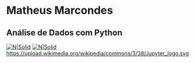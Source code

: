 # Matheus Marcondes

## Análise de Dados com Python

[![N|Solid](https://upload.wikimedia.org/wikipedia/commons/c/c3/Python-logo-notext.svg)](https://www.python.org/)
[![N|Solid](https://upload.wikimedia.org/wikipedia/commons/3/38/Jupyter_logo.svg)](https://jupyter.org/)
https://upload.wikimedia.org/wikipedia/commons/3/38/Jupyter_logo.svg
